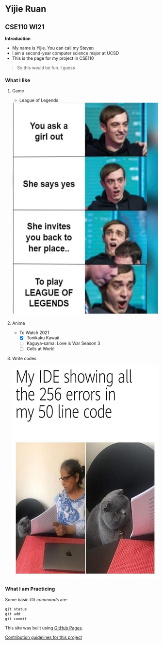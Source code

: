 # Yijie Ruan

## CSE110 WI21

**Introduction**

* My name is Yijie. You can call my Steven
* I am a second-year computer science major at UCSD
* This is the page for my project in CSE110
>So this would be fun. I guess

### What I like

1. Game
   - League of Legends
   
   <img src ="d24336164ae9e2e046f363d7a526fb3.png" width = "500" height = "700">
  
2. Anime
   - To Watch 2021
     - [x] Tonikaku Kawaii
     - [ ] Kaguya-sama: Love is War Season 3
     - [ ] Cells at Work! 
3. Write codes

   <img src ="b33a3116e028ca8cd33e0341f044cc8.png" width = "500" height = "700">

### What I am Practicing

Some basic *Git commands* are:
```
git status
git add
git commit
```

This site was built using [GitHub Pages](https://pages.github.com/).

[Contribution guidelines for this project](README.md)
